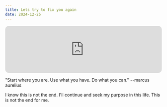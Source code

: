 ```yaml
---
title: Lets try to fix you again
date: 2024-12-25
---
```

<iframe style="border-radius:12px" src="https://open.spotify.com/embed/track/7LVHVU3tWfcxj5aiPFEW4Q?utm_source=generator" width="100%" height="152" frameBorder="0" allowfullscreen="" allow="autoplay; clipboard-write; encrypted-media; fullscreen; picture-in-picture" loading="lazy"></iframe>

"Start where you are. Use what you have. Do what you can."
--marcus aurelius

I know this is not the end. I'll continue and seek my purpose in this life. This is not the end for me.